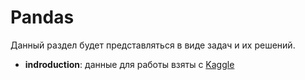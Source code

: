 # Pandas

Данный раздел будет представляться в виде задач и их решений.

* **indroduction**: данные для работы взяты с [Kaggle](https://www.kaggle.com/competitions/kaggle-survey-2022/data)